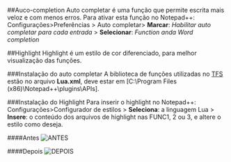 ##Auco-completion
Auto completar é uma função que permite escrita mais veloz e com menos erros.
Para ativar esta função no Notepad++:
Configurações>Preferências > Auto completar> **Marcar**: *Habilitar auto completar para cada entrada* > **Selecionar**: *Function anda Word completion*

##Highlight
Highlight é um estilo de cor diferenciado, para melhor visualização das funções.

###Instalação do auto completar
A biblioteca de funções utilizadas no [TFS](https://github.com/otland/forgottenserver) estão no arquivo **Lua.xml**, deve estar em [C:\Program Files (x86)\Notepad++\plugins\APIs].

###Instalação do Highlight
Para inserir o highlight no Notepad++:
Configurações>Configurador de estilos > **Seleciona**: a linguagem Lua > **Insere**: o conteúdo dos arquivos de highlight nas FUNC1, 2 ou 3, e altere o estilo como deseja.


####Antes
![ANTES](http://i.imgur.com/GylKG1K.png)

####Depois
![DEPOIS](http://i.imgur.com/Bl4W8Tk.png)
